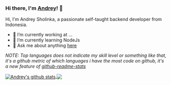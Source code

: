 ### Hi there, I'm [Andrey](https://www.linkedin.com/in/andsholinka/)! 👋

Hi, I'm Andrey Sholinka, a passionate self-taught backend developer from Indonesia.

- 🔭 I’m currently working at ...
- 🌱 I’m currently learning NodeJs
- 💬 Ask me about anything [here](https://github.com/andsholinka/andsholinka/issues)

<!--- 
  if you have forked this to use on your profile, 
  Change the `github-readme-stats.anuraghazra1.vercel.app` to `github-readme-stats.vercel.app` 
--->

<!-- Change the `github-readme-stats.anuraghazra1.vercel.app` to `github-readme-stats.vercel.app`  -->

*NOTE: Top languages does not indicate my skill level or something like that, it's a github metric of which languages i have the most code on github, it's a new feature of [github-readme-stats](https://github.com/anuraghazra/github-readme-stats)*


<a href="https://github.com/anuraghazra/github-readme-stats">
  <img align="center" src="https://github-readme-stats.vercel.app/api?username=andsholinka&show_icons=true&include_all_commits=true&line_height=40"
  alt="Andrey's github stats" />
</a>

<a href="https://github.com/anuraghazra/github-readme-stats">
  <!-- Change the `github-readme-stats.anuraghazra1.vercel.app` to `github-readme-stats.vercel.app`  -->
  <img align="center" src="https://github-readme-stats.vercel.app/api/top-langs/?username=andsholinka&show_icons=true" />
</a>
